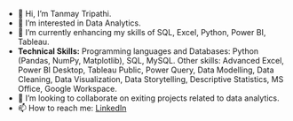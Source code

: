 - 👋 Hi, I’m Tanmay Tripathi.
- 👀 I’m interested in Data Analytics.
- 🌱 I’m currently enhancing my skills of SQL, Excel, Python, Power BI, Tableau.
- **Technical Skills:**
  Programming languages and Databases: Python (Pandas, NumPy, Matplotlib), SQL, MySQL.
  Other skills: Advanced Excel, Power BI Desktop, Tableau Public, Power Query, Data Modelling, Data Cleaning, Data Visualization, Data Storytelling, Descriptive Statistics, MS Office, Google Workspace.
- 💞️ I’m looking to collaborate on exiting projects related to data analytics. 
- 📫 How to reach me: [LinkedIn](https://www.linkedin.com/in/tanmay-tripathi-2k/)

<!---
Tan-Tripathi/Tan-Tripathi is a ✨ special ✨ repository because its `README.md` (this file) appears on your GitHub profile.
You can click the Preview link to take a look at your changes.
--->
